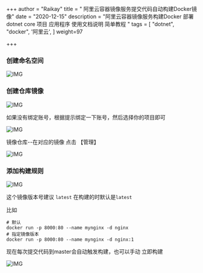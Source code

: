 +++
author = "Raikay"
title = " 阿里云容器镜像服务提交代码自动构建Docker镜像"
date = "2020-12-15"
description = "阿里云容器镜像服务构建Docker 部署 dotnet core 项目 应用程序 使用文档说明  简单教程  "
tags = [
    "dotnet",
    "docker",
    '阿里云',
]
weight=97

+++



### 创建命名空间

![IMG](https://raikay.coding.net/p/code/d/m1/git/raw/master/20200814175731.png)





### 创建仓库镜像

![IMG](https://raikay.coding.net/p/code/d/m1/git/raw/master/20200814180059.png)



如果没有绑定账号，根据提示绑定一下账号，然后选择你的项目即可

![IMG](https://raikay.coding.net/p/code/d/m1/git/raw/master/20200814175838.png)


镜像仓库--在对应的镜像 点击 【管理】

![IMG](https://raikay.coding.net/p/code/d/m1/git/raw/master/20200814180528.png)

### 添加构建规则

![IMG](https://raikay.coding.net/p/code/d/m1/git/raw/master/20200814182956.png)

这个镜像版本号建议 `latest` 在构建的时默认是`latest`

比如

```
# 默认
docker run -p 8000:80 --name mynginx -d nginx 
# 指定镜像版本
docker run -p 8000:80 --name mynginx -d nginx:1
```



现在每次提交代码到master会自动触发构建，也可以手动 立即构建

![IMG](https://raikay.coding.net/p/code/d/m1/git/raw/master/20200814182414.png)


